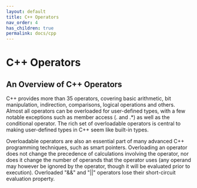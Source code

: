 ```yaml
---
layout: default
title: C++ Operators
nav_order: 4
has_children: true
permalink: docs/cpp
---
```


# C++ Operators

## An Overview of C++ Operators

C++ provides more than 35 operators, covering basic arithmetic, bit manipulation, indirection, comparisons, logical operations and others. Almost all operators can be overloaded for user-defined types, with a few notable exceptions such as member access (. and .*) as well as the conditional operator. The rich set of overloadable operators is central to making user-defined types in C++ seem like built-in types.

Overloadable operators are also an essential part of many advanced C++ programming techniques, such as smart pointers. Overloading an operator does not change the precedence of calculations involving the operator, nor does it change the number of operands that the operator uses (any operand may however be ignored by the operator, though it will be evaluated prior to execution). Overloaded "&&" and "||" operators lose their short-circuit evaluation property.